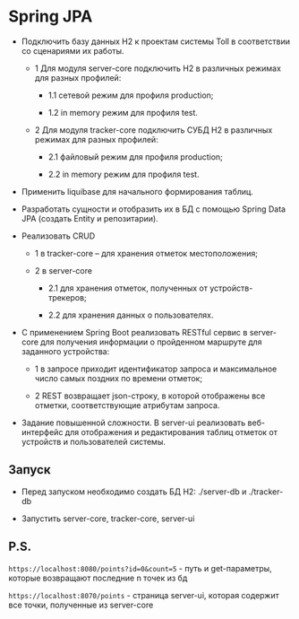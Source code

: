 # Spring JPA

+ Подключить базу данных H2 к проектам системы Toll в соответствии со сценариями их работы.

    + 1 Для модуля server-core подключить H2 в различных режимах для разных профилей:

        + 1.1 сетевой режим для профиля production;

        + 1.2 in memory режим для профиля test.

    + 2 Для модуля tracker-core подключить СУБД H2 в различных режимах для разных профилей:

        + 2.1 файловый режим для профиля production;

        + 2.2 in memory режим для профиля test.

+ Применить liquibase для начального формирования таблиц.

+ Разработать сущности и отобразить их в БД с помощью Spring Data JPA (создать Entity и репозитарии).

+ Реализовать CRUD

    + 1 в tracker-core – для хранения отметок местоположения;

    + 2 в server-core

        + 2.1 для хранения отметок, полученных от устройств-трекеров;

        + 2.2 для хранения данных о пользователях.

+ С применением Spring Boot реализовать RESTful сервис в server-core для получения информации о пройденном маршруте для заданного устройства:

    + 1 в запросе приходит идентификатор запроса и максимальное число самых поздних по времени отметок;

    + 2 REST возвращает json-строку, в которой отображены все отметки, соответствующие атрибутам запроса.

+ Задание повышенной сложности. В server-ui реализовать веб-интерфейс для отображения и редактирования таблиц отметок от устройств и пользователей системы.

## Запуск
+ Перед запуском необходимо создать БД H2: ./server-db и ./tracker-db

+ Запустить server-core, tracker-core, server-ui

## P.S.
```https://localhost:8080/points?id=0&count=5``` - путь и get-параметры, которые возвращают последние n точек из бд

```https://localhost:8070/points``` - страница server-ui, которая содержит все точки, полученные из server-core
